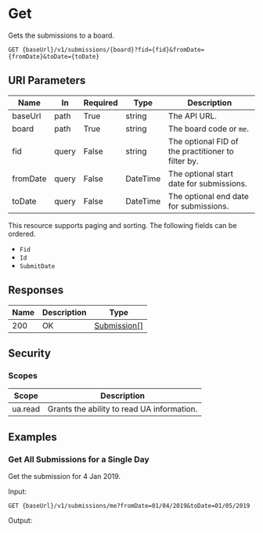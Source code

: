 # Get

Gets the submissions to a board.

```http
GET {baseUrl}/v1/submissions/{board}?fid={fid}&fromDate={fromDate}&toDate={toDate}
```

## URI Parameters

| Name | In | Required | Type | Description |
| - |-|-|-|-|
| baseUrl | path | True | string | The API URL. |
| board | path | True | string | The board code or `me`. |
| fid | query | False | string | The optional FID of the practitioner to filter by. |
| fromDate | query | False | DateTime | The optional start date for submissions. |
| toDate | query | False | DateTime | The optional end date for submissions.

This resource supports paging and sorting. The following fields can be ordered.

- `Fid`
- `Id`
- `SubmitDate`

## Responses

| Name | Description | Type |
| - |-|-|
| 200 | OK | [Submission[]](../definition-submission.md) |

## Security

### Scopes

| Scope | Description |
| -|-|
| ua.read | Grants the ability to read UA information. |

## Examples

### Get All Submissions for a Single Day

Get the submission for 4 Jan 2019.

Input:

```http
GET {baseUrl}/v1/submissions/me?fromDate=01/04/2019&toDate=01/05/2019
```

Output:

```json
```

